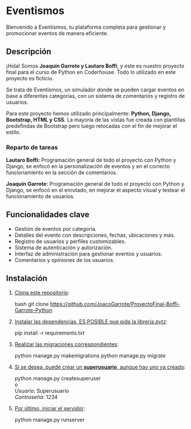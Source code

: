 # Eventismos

Bienvenido a Eventismos, tu plataforma completa para gestionar y promocionar eventos de manera eficiente.

## Descripción

¡Hola! Somos **Joaquín Garrote y Lautaro Boffi**, y este es nuestro proyecto final para el curso de Python en Coderhouse. Todo lo utilizado en este proyecto es ficticio.

Se trata de Eventismos, un simulador donde se pueden cargar eventos en base a diferentes categorias, con un sistema de comentarios y registro de usuarios.

Para este proyecto hemos utilizado principalmente:
**Python, Django, Bootstrap, HTML y CSS**. 
La mayoría de las vistas fue creada con plantillas predefindas de Bootstrap pero luego retocadas con el fin de mejorar el estilo.

### Reparto de tareas

**Lautaro Boffi:** Programación general de todo el proyecto con Python y Django, se enfocó en la personalización de eventos y en el correcto funcionamiento en la sección de comentarios.

**Joaquín Garrote:** Programación general de todo el proyecto con Python y Django, se enfocó en el enrutado, en mejorar el aspecto visual y testear el funcionamiento de usuarios.


## Funcionalidades clave

- Gestión de eventos por categoría.
- Detalles del evento con descripciones, fechas, ubicaciones y más.
- Registro de usuarios y perfiles customizables.
- Sistema de autenticación y autorización.
- Interfaz de administración para gestionar eventos y usuarios.
- Comentarios y opiniones de los usuarios.


## Instalación

1. <u>Clona este repositorio</u>:

   bash
   git clone https://github.com/JoacoGarrote/ProyectoFinal-Boffi-Garrote-Python

2. <u>Instalar las dependencias, ES POSIBLE que pida la libreria *pytz*</u>:

   pip install -r requirements.txt

3. <u>Realizar las migraciones correspondientes</u>:

   python manage.py makemigrations
   python manage.py migrate

4. <u>Si se desea, puede crear un **superusuario**, aunque hay uno ya creado</u>:

   python manage.py createsuperuser   
o  
   *Usuario*: Superusuario  
   *Contraseña*: 1234
   
4. <u>Por último, iniciar el servidor</u>:

   python manage.py runserver

